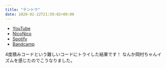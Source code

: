 ```yaml
---
title: "テントウ"
date: 2020-02-22T21:59:02+09:00
---
```


- [YouTube](https://www.youtube.com/watch?JVjrQO_8JoY)
- [NicoNico](https://nico.ms/sm36405070)
- [Spotify](https://open.spotify.com/track/1aMoqYlvayuJ6PBLQCi4zn)
- [Bandcamp](https://mikirihasshap.bandcamp.com/track/--147)

4度積みコードという難しいコードにトライした結果です！ なんか岡村ちゃんイズムを感じたのでこうなりました。